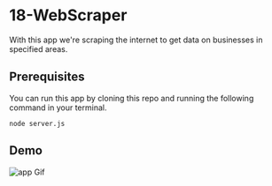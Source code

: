 # 18-WebScraper

With this app we're scraping the internet to get data on businesses in specified areas.

## Prerequisites
You can run this app by cloning this repo and running the following command in your terminal.
```
node server.js
```

 ## Demo
![app Gif](bizScraper.gif)

